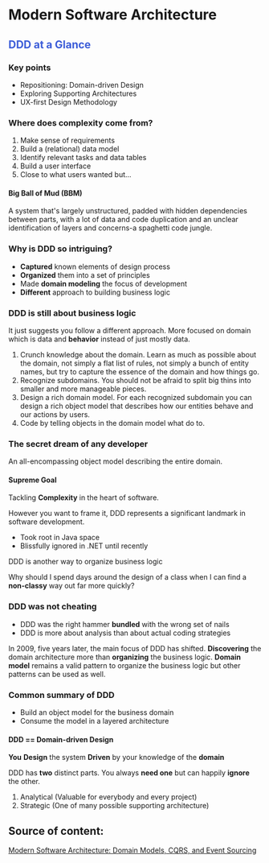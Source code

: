 # Modern Software Architecture

## <span style="color: #3C5DD8"> DDD at a Glance </span>

### Key points

- Repositioning: Domain-driven Design
- Exploring Supporting Architectures
- UX-first Design Methodology

### Where does complexity come from?

1. Make sense of requirements
2. Build a (relational) data model
3. Identify relevant tasks and data tables
4. Build a user interface
5. Close to what users wanted but...

#### Big Ball of Mud (BBM)

A system that's largely unstructured, padded with hidden dependencies between parts, with a lot of data and code duplication and an unclear identification of layers and concerns-a spaghetti code jungle.

### Why is DDD so intriguing?

- **Captured** known elements of design process
- **Organized** them into a set of principles
- Made **domain modeling** the focus of development
- **Different** approach to building business logic

### DDD is **still** about business logic

It just suggests you follow a different approach. More focused on domain which is data and **behavior** instead of just mostly data.

1. Crunch knowledge about the domain. Learn as much as possible about the domain, not simply a flat list of rules, not simply a bunch of entity names, but try to capture the essence of the domain and how things go.
2. Recognize subdomains. You should not be afraid to split big thins into smaller and more manageable pieces.
3. Design a rich domain model. For each recognized subdomain you can design a rich object model that describes how our entities behave and our actions by users.
4. Code by telling objects in the domain model what do to. 

### The secret dream of any developer

An all-encompassing object model describing the entire domain.

#### Supreme Goal

Tackling **Complexity** in the heart of software.

However you want to frame it, DDD represents a significant landmark in software development.

- Took root in Java space
- Blissfully ignored in .NET until recently

DDD is another way to organize business logic

Why should I spend days around the design of a class when I can find a **non-classy** way out far more quickly?

### DDD was not cheating

- DDD was the right hammer **bundled** with the wrong set of nails
- DDD is more about analysis than about actual coding strategies

In 2009, five years later, the main focus of DDD has shifted.
**Discovering** the domain architecture more than **organizing** the business logic.
**Domain model** remains a valid pattern to organize the business logic but other patterns can be used as well.

### Common summary of DDD

 - Build an object model for the business domain
 - Consume the model in a layered architecture

 #### DDD == Domain-driven Design

 **You** **Design** the system **Driven** by your knowledge of the **domain**

 DDD has **two** distinct parts.
 You always **need one** but can happily **ignore** the other.

 1. Analytical (Valuable for everybody and every project)
 2. Strategic (One of many possible supporting architecture)


## Source of content:

[Modern Software Architecture: Domain Models, CQRS, and Event Sourcing](https://www.pluralsight.com/courses/modern-software-architecture-domain-models-cqrs-event-sourcing)